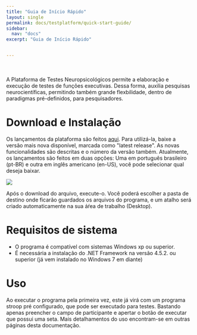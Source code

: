 ```yaml
---
title: "Guia de Início Rápido"
layout: single
permalink: docs/testplatform/quick-start-guide/
sidebar:
  nav: "docs"
excerpt: "Guia de Início Rápido"


---
```




<br><br>A Plataforma de Testes Neuropsicológicos permite a elaboração e execução de testes de funções executivas.
          Dessa forma, auxilia pesquisas neurocientíficas, permitindo também grande flexbilidade, dentro de paradigmas pré-definidos,
          para pesquisadores.



# Download e Instalação

Os lançamentos da plataforma são feitos <a href="https://github.com/lab-neuro-comp/Test-Platform/releases">aqui</a>.
Para utilizá-la, baixe a versão mais nova disponível, marcada como "latest release". As novas funcionalidades são descritas e o número da versão também.
Atualmente, os lançamentos são feitos em duas opções: Uma em português brasileiro (pt-BR) e outra em inglês americano (en-US), você pode selecionar qual deseja
baixar.


<img src="https://lab-neuro-comp.github.io/assets/images/test-platform-docs/release-download.jpg"/>

Após o download do arquivo, execute-o. Você poderá escolher a pasta de destino onde ficarão guardados os arquivos do programa, e um atalho
será criado automaticamente na sua áŕea de trabalho (Desktop).


# Requisitos de sistema

- O programa é compatível com sistemas Windows xp ou superior.
- É necessária a instalação do .NET Framework na versão 4.5.2. ou superior (já vem instalado no Windows 7 em diante)

# Uso

Ao executar o programa pela primeira vez, este já virá com um programa stroop pré configurado, que pode ser executado para testes. Bastando apenas preencher
o campo de participante e apertar o botão de executar que possui uma seta. Mais detalhamentos do uso encontram-se em outras páginas desta documentação.
